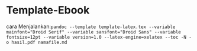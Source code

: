 Template-Ebook
==============

cara Menjalankan:`pandoc --template template-latex.tex --variable mainfont="Droid Serif" --variable sansfont="Droid Sans" --variable fontsize=12pt --variable version=1.0 --latex-engine=xelatex --toc -N -o hasil.pdf namafile.md
`
